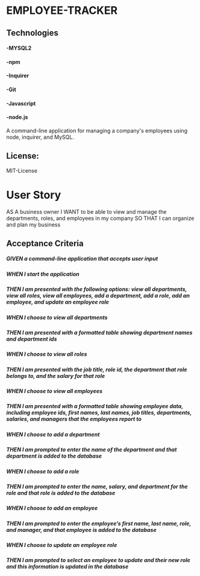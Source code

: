 # EMPLOYEE-TRACKER
## Technologies
#### -MYSQL2
#### -npm
#### -Inquirer
#### -Git
#### -Javascript
#### -node.js

A command-line application for managing a company's employees using node, inquirer, and MySQL.

## License:
MIT-License

# User Story
 AS A business owner
 I WANT to be able to view and manage the departments, roles,
 and employees in my company
SO THAT I can organize and plan my business

## Acceptance Criteria
##### GIVEN a command-line application that accepts user input
##### WHEN I start the application
##### THEN I am presented with the following options: view all departments, view all roles, view all employees, add a department, add a role, add an employee, and update an employee role
##### WHEN I choose to view all departments
##### THEN I am presented with a formatted table showing department names and department ids
##### WHEN I choose to view all roles
##### THEN I am presented with the job title, role id, the department that role belongs to, and the salary for that role
##### WHEN I choose to view all employees
##### THEN I am presented with a formatted table showing employee data, including employee ids, first names, last names, job titles, departments, salaries, and managers that the employees report to
##### WHEN I choose to add a department
##### THEN I am prompted to enter the name of the department and that department is added to the database
##### WHEN I choose to add a role
##### THEN I am prompted to enter the name, salary, and department for the role and that role is added to the database
##### WHEN I choose to add an employee
##### THEN I am prompted to enter the employee’s first name, last name, role, and manager, and that employee is added to the database
##### WHEN I choose to update an employee role
##### THEN I am prompted to select an employee to update and their new role and this information is updated in the database
